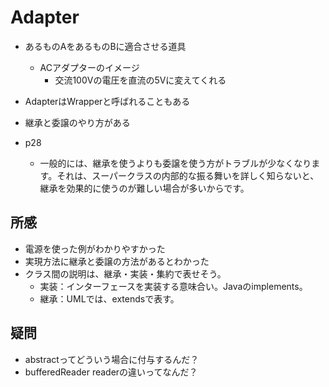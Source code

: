 # Adapter

* あるものAをあるものBに適合させる道具
  * ACアダプターのイメージ
    * 交流100Vの電圧を直流の5Vに変えてくれる
* AdapterはWrapperと呼ばれることもある


* 継承と委譲のやり方がある

* p28
  * 一般的には、継承を使うよりも委譲を使う方がトラブルが少なくなります。それは、スーパークラスの内部的な振る舞いを詳しく知らないと、継承を効果的に使うのが難しい場合が多いからです。

## 所感

* 電源を使った例がわかりやすかった
* 実現方法に継承と委譲の方法があるとわかった
* クラス間の説明は、継承・実装・集約で表せそう。
  * 実装：インターフェースを実装する意味合い。Javaのimplements。
  * 継承：UMLでは、extendsで表す。

## 疑問

* abstractってどういう場合に付与するんだ？
* bufferedReader readerの違いってなんだ？


